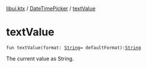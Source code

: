 [libui.ktx](../index.md) / [DateTimePicker](index.md) / [textValue](./text-value.md)

# textValue

`fun textValue(format: `[`String`](https://kotlinlang.org/api/latest/jvm/stdlib/kotlin/-string/index.html)` = defaultFormat): `[`String`](https://kotlinlang.org/api/latest/jvm/stdlib/kotlin/-string/index.html)

The current value as String.

